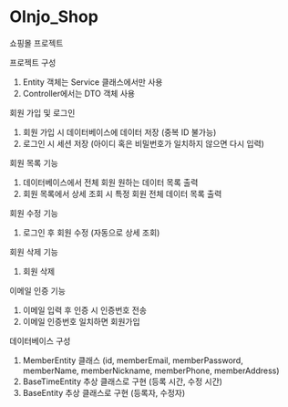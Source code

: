 # OInjo_Shop
쇼핑몰 프로젝트

프로젝트 구성
1. Entity 객체는 Service 클래스에서만 사용
2. Controller에서는 DTO 객체 사용

회원 가입 및 로그인 
1. 회원 가입 시 데이터베이스에 데이터 저장 (중복 ID 불가능)
2. 로그인 시 세션 저장 (아이디 혹은 비밀번호가 일치하지 않으면 다시 입력)

회원 목록 기능 
1. 데이터베이스에서 전체 회원 원하는 데이터 목록 출력
2. 회원 목록에서 상세 조회 시 특정 회원 전체 데이터 목록 출력

회원 수정 기능
1. 로그인 후 회원 수정 (자동으로 상세 조회)

회원 삭제 기능
1. 회원 삭제

이메일 인증 기능
1. 이메일 입력 후 인증 시 인증번호 전송
2. 이메일 인증번호 일치하면 회원가입

데이터베이스 구성
1. MemberEntity 클래스 (id, memberEmail, memberPassword, memberName, memberNickname, memberPhone, memberAddress)
2. BaseTimeEntity 추상 클래스로 구현 (등록 시간, 수정 시간)
3. BaseEntity 추상 클래스로 구현 (등록자, 수정자)

